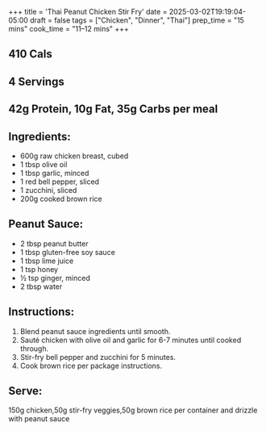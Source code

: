 +++
title = 'Thai Peanut Chicken Stir Fry'
date = 2025-03-02T19:19:04-05:00
draft = false
tags = ["Chicken", "Dinner", "Thai"]
prep_time = "15 mins"
cook_time = "11–12 mins"
+++

## 410 Cals
## 4 Servings
## 42g Protein, 10g Fat, 35g Carbs per meal

## Ingredients:
- 600g raw chicken breast, cubed
- 1 tbsp olive oil
- 1 tbsp garlic, minced
- 1 red bell pepper, sliced
- 1 zucchini, sliced
- 200g cooked brown rice

## Peanut Sauce:
- 2 tbsp peanut butter
- 1 tbsp gluten-free soy sauce
- 1 tbsp lime juice
- 1 tsp honey
- ½ tsp ginger, minced
- 2 tbsp water

## Instructions:
1. Blend peanut sauce ingredients until smooth.
2. Sauté chicken with olive oil and garlic for 6-7 minutes until cooked through.
3. Stir-fry bell pepper and zucchini for 5 minutes.
4. Cook brown rice per package instructions.

## Serve:
150g chicken,50g stir-fry veggies,50g brown rice per container and drizzle with peanut sauce